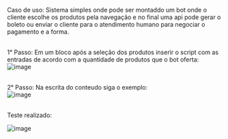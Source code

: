 Caso de uso: Sistema simples onde pode ser montaddo um bot onde o cliente escolhe os produtos pela navegação e no final uma api pode gerar o boleto ou enviar o cliente para o atendimento humano para negociar o pagamento e a forma.

<br>1° Passo: Em um bloco após a seleção dos produtos inserir o script com as entradas de acordo com a quantidade de produtos que o bot oferta:<br>
![image](https://user-images.githubusercontent.com/18338341/150878906-a10ee9f5-98b7-472e-9bae-6ad66783e5b5.png)


<br>2° Passo:  Na escrita do conteudo siga o exemplo:<br>
![image](https://user-images.githubusercontent.com/18338341/150878954-c7439aab-aff7-4937-ac88-139c20c9a96b.png)



<br>Teste realizado:<br>

![image](https://user-images.githubusercontent.com/18338341/150879022-cdc948e2-6bd6-4215-a3f0-01467e1c30b8.png)
